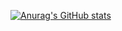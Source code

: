 [![Anurag's GitHub stats](https://github-readme-stats.vercel.app/api?username=jihye525)](https://github.com/anuraghazra/github-readme-stats)

